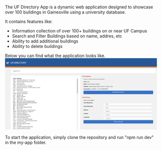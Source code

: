 The UF Directory App is a dynamic web application designed to showcase over 100 buildings in Gainesville using a university database.

It contains features like:
- Information collection of over 100+ buildings on or near UF Campus
- Search and Filter Buildings based on name, addres, etc
- Ability to add additional buildings
- Ability to delete buildings

Below you can find what the application looks like. 
![Directory](my-app/public/DirectoryExample.PNG)

To start the application, simply clone the repository and run "npm run dev" in the my-app folder. 
